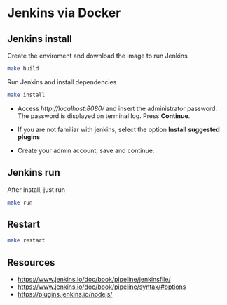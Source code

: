 # Jenkins via Docker

## Jenkins install
Create the enviroment and download the image to run Jenkins

```bash
make build
```

Run Jenkins and install dependencies

```bash
make install
```

- Access *http://localhost:8080/* and insert the administrator password. The password is displayed on terminal log. Press **Continue**.

- If you are not familiar with jenkins, select the option **Install suggested plugins**

- Create your admin account, save and continue.
## Jenkins run

After install, just run

```bash
make run
```

## Restart

```bash
make restart
```

## Resources

- https://www.jenkins.io/doc/book/pipeline/jenkinsfile/
- https://www.jenkins.io/doc/book/pipeline/syntax/#options
- https://plugins.jenkins.io/nodejs/